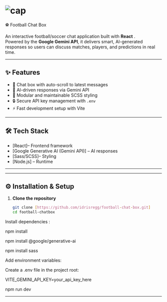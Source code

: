 # ![cap](https://github.com/user-attachments/assets/dd4ad79f-c91c-4902-850d-debccb5be169)

⚽ Football Chat Box

An interactive football/soccer chat application built with **React** .  
Powered by the **Google Gemini API**, it delivers smart, AI-generated responses so users can discuss matches, players, and predictions in real time.  

---

## ✨ Features
- 💬 Chat box with auto-scroll to latest messages  
- 🤖 AI-driven responses via Gemini API  
- 🎨 Modular and maintainable SCSS styling  
- 🔒 Secure API key management with `.env`  
- ⚡ Fast development setup with Vite  

---

## 🛠 Tech Stack
- [React]– Frontend framework  
- [Google Generative AI (Gemini API)] – AI responses  
- [Sass/SCSS]– Styling  
- [Node.js] – Runtime  

---


---

## ⚙️ Installation & Setup

1. **Clone the repository**
   ```bash
   git clone [https://github.com/idrisregg/football-chat-box.git]
   cd football-chatbox
   
Install dependencies :

npm install

npm install @google/generative-ai

npm install sass


Add environment variables:

Create a .env file in the project root:

VITE_GEMINI_API_KEY=your_api_key_here

npm run dev

-------------------


